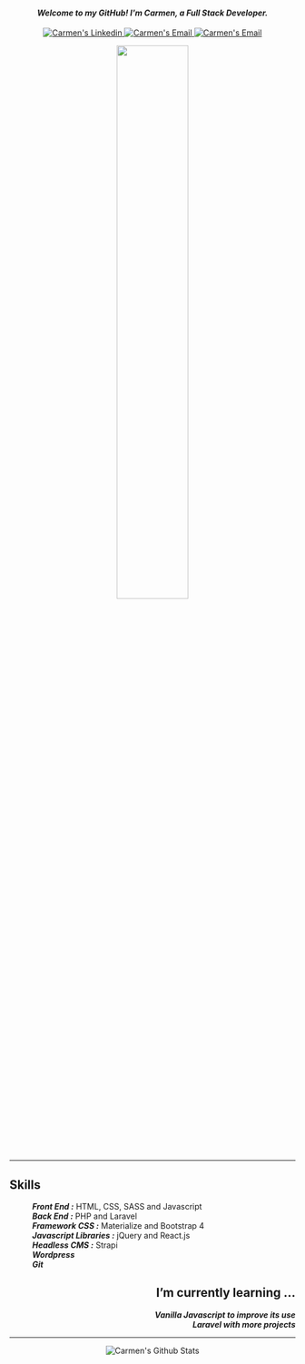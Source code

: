 <h4 align="center"><i>Welcome to my GitHub! I'm Carmen, a Full Stack Developer.</i></h4>

<p align="center">
 <a href="https://www.linkedin.com/in/carmenagnesesantoro" target="blank">
  <img alt="Carmen's Linkedin" src="https://img.shields.io/badge/-carmen-blue?style=flat&logo=Linkedin&logoColor=white&link=https://www.linkedin.com/in/carmenagnesesantoro">
 </a>
 
 <a href="https://carmensantoro.it" target="blank">
  <img alt="Carmen's Email" src="https://img.shields.io/badge/-carmensantoro.it-purple?style=flat&logo=Google-Chrome&logoColor=white&link=https://carmensantoro.it">
 </a>
 
 <a href="mailto:s.carmen2101@gmail.com" target="blank">
  <img alt="Carmen's Email" src="https://img.shields.io/badge/-email-c14438?style=flat&logo=Gmail&logoColor=white&link=mailto:s.carmen2101@gmail.com">
 </a>
 </p>


<p align="center">
  <img align="center" width="50%" src="https://github.com/carmensantoro/carmensantoro/blob/master/Assets/responsive.svg">
</p>

 ----
 
<div>
  <h2 align="left">Skills</h2>
      <dl align="left">
        <dd><strong><i>Front End :</i></strong> HTML, CSS, SASS and Javascript</dd>
        <dd><strong><i>Back End :</i></strong> PHP and Laravel</dd>
        <dd><strong><i>Framework CSS :</i></strong> Materialize and Bootstrap 4</dd>
        <dd><strong><i>Javascript Libraries :</i></strong> jQuery and React.js</dd>
        <dd><strong><i>Headless CMS :</i></strong> Strapi</dd>
        <dd><strong><i>Wordpress</i></strong></dd>
        <dd><strong><i>Git</i></strong></dd>
      </dl> 

  <h2 align="right">I’m currently learning ...</h2>
    <dl align="right">
     <dd><strong><i>Vanilla Javascript to improve its use</i></strong></dd>
     <dd><strong><i>Laravel with more projects</i></strong></dd>
    </dl>
</div>

  ----
  
  <p align="center">
  <img align="center" src="https://github-readme-stats.vercel.app/api?username=carmensantoro&hide=stars&count_private=true&show_icons=true&theme=material-palenight" alt="Carmen's Github Stats">
  </p>
  

 
